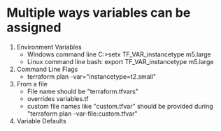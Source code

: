 # Multiple ways variables can be assigned

1. Environment Variables
   - Windows command line C:\>setx TF_VAR_instancetype m5.large
   - Linux command line bash: export TF_VAR_instancetype m5.large
2. Command Line Flags  
   - terraform plan -var="instancetype=t2.small"
3. From a file 
   - File name should be "terraform.tfvars" 
   - overrides variables.tf
   - custom file names like "custom.tfvar" should be provided during "terraform plan -var-file:custom.tfvar"
4. Variable Defaults